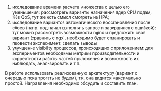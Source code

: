 
1. исследование времени расчета множества с целью его уменьшения: рассмотреть варианты назначения ядер CPU подам, K8s QoS, тут же есть смысл смотреть на HPA;
2. исследование вариантов автоматического восстановления после сбоев (напр. под начал выполнять запрос и завершился с ошибкой): тут можно рассмотреть возможности nginx и предложить свой вариант (сравнить с ngx), необходимо будет спланировать и провести эксперимент, сделать выводы;
3. улучшение visibility процессов, происходящих с приложением: для экспериментов необходимы метрики производительности и корректности работы частей приложения и возможность их наблюдать, анализировать и т.п.;

В работе использовать реализованную архитектуру (вариант с очередью пока трогать не будем), т.к. она видится максимально простой.
Направления необходимо обсудить и составить план.